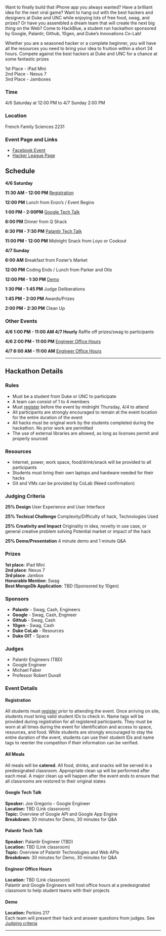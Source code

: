Want to finally build that iPhone app you always wanted? Have a brilliant idea for the next viral game? Want to hang out with the best hackers and designers at Duke and UNC while enjoying lots of free food, swag, and prizes? Or have you assembled a dream team that will create the next big thing on the Web? Come to HackBlue, a student run hackathon sponsored by Google, Palantir, Github, 10gen, and Duke’s Innovations Co-Lab!

Whether you are a seasoned hacker or a complete beginner, you will have all the resources you need to bring your idea to fruition within a short 24 hours. Compete against the best hackers at Duke and UNC for a chance at some fantastic prizes

1st Place - iPad Mini  
2nd Place - Nexus 7  
3nd Place - Jamboxes  

### Time

4/6 Saturday at 12:00 PM to 4/7 Sunday 2:00 PM  

### Location

French Family Sciences 2231

### Event Page and Links
* [Facebook Event](http://www.facebook.com/events/363820757063946)
* [Hacker League Page](https://www.hackerleague.org/hackathons/hack-blue)


## Schedule

**4/6 Saturday**

**11:30 AM - 12:00 PM** [Registration](#registration)

**12:00 PM** Lunch from Enzo’s / Event Begins

**1:00 PM - 2:00PM** [Google Tech Talk](#googletechtalk)

**6:00 PM** Dinner from Q Shack

**6:30 PM - 7:30 PM** [Palantir Tech Talk](#palantirtechtalk)

**11:00 PM - 12:00 PM** Midnight Snack from Loyo or Cookout

**4/7 Sunday**

**6:00 AM** Breakfast from Foster’s Market

**12:00 PM** Coding Ends / Lunch from Parker and Otis

**12:00 PM - 1:30 PM** [Demo](#demo)

**1:30 PM - 1:45 PM** Judge Deliberations

**1:45 PM - 2:00 PM** Awards/Prizes

**2:00 PM - 2:30 PM** Clean Up

### Other Events

**4/6 1:00 PM - 11:00 AM 4/7 Hourly** Raffle off prizes/swag to participants

**4/6 2:00 PM - 11:00 PM** [Engineer Office Hours](#engineerofficehours)

**4/7 8:00 AM - 11:00 AM** [Engineer Office Hours](#engineerofficehours)

---

## Hackathon Details

### Rules

* Must be a student from Duke or UNC to participate
* A team can consist of 1 to 4 members
* Must [register][] before the event by midnight Thursday, 4/4 to attend
* All participants are strongly encouraged to remain at the event location for the entire duration of the event
* All hacks must be original work by the students completed during the hackathon. No prior work are permitted
* The use of external libraries are allowed, as long as licenses permit and properly sourced

### Resources

* Internet, power, work space, food/drink/snack will be provided to all participants
* Students must bring their own laptops and hardware needed for their hacks
* Git and VMs can be provided by CoLab (Need confirmation)

### Judging Criteria

**25% Design**
User Experience and User Interface

**25% Techical Challenge**
Complexity/Difficulty of hack, Technologies Used

**25% Creativity and Impact**
Originality in idea, novelty in use case, or general creative problem solving
Potential market or impact of the hack

**25% Demo/Presentation**
4 minute demo and 1 minute Q&A

### Prizes

**1st place**: iPad Mini  
**2nd place**: Nexus 7  
**3rd place**: Jambox  
**Honorable Mention**: Swag  
**Best MongoDb Application**: TBD (Sponsored by 10gen)  

### Sponsors

* **Palantir** - Swag, Cash, Engineers
* **Google** - Swag, Cash, Engineer
* **Github** - Swag, Cash
* **10gen** - Swag, Cash
* **Duke CoLab** - Resources
* **Duke OIT** - Space

### Judges
* Palantir Engineers (TBD)
* Google Engineer
* Michael Faber
* Professor Robert Duvall

### Event Details

#### Registration

All students must [register][] prior to attending the event. Once arriving on site, students must bring valid student IDs to check in. Name tags will be provided during registration for all registered participants. They must be worn at all times during the event for identification and access to space, resources, and food. While students are strongly encouraged to stay the entire duration of the event, students can use their student IDs and name tags to reenter the competiton if their information can be verified.

#### All Meals

All meals will be **catered**. All food, drinks, and snacks will be served in a predesignated classroom. Appropriate clean up will be performed after each meal. A major clean up will happen after the event ends to ensure that all classrooms are restored to their original states

#### Google Tech Talk

**Speaker:** Joe Gregorio - Google Engineer  
**Location:** TBD (Link classroom)  
**Topic:** Overview of Google API and Google App Engine  
**Breakdown:** 30 minutes for Demo, 30 minutes for Q&A  

#### Palantir Tech Talk

**Speaker:** Palantir Engineer (TBD)  
**Location:** TBD (Link classroom)  
**Topic:** Overview of Palantir Technologies and Web APIs  
**Breakdown:** 30 minutes for Demo, 30 minutes for Q&A  

#### Engineer Office Hours

**Location:** TBD (Link classroom)  
Palantir and Google Engineers will host office hours at a predesignated classroom to help student teams with their projects

#### Demo

**Location:** Perkins 217  
Each team will present their hack and answer questions from judges. See [Judging criteria](#judgingcriteria)

---

[register]: https://www.hackerleague.org/hackathons/hack-blue
